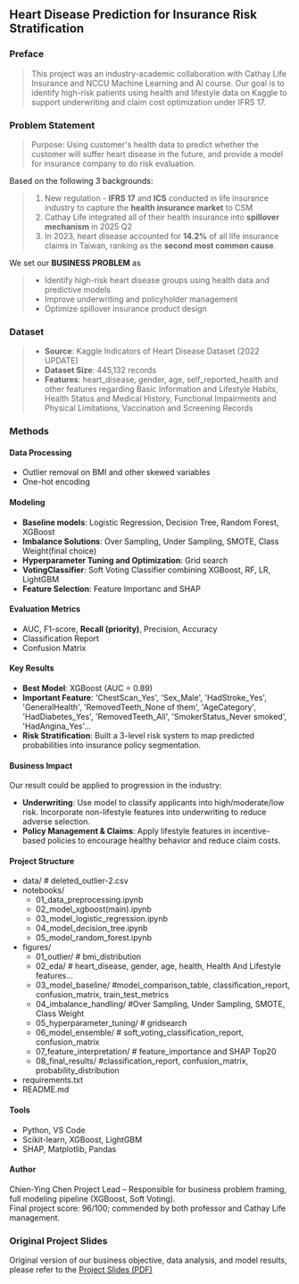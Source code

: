 ## Heart Disease Prediction for Insurance Risk Stratification
### Preface
>This project was an industry-academic collaboration with Cathay Life Insurance and NCCU Machine Learning and AI course.
Our goal is to identify high-risk patients using health and lifestyle data on Kaggle to support underwriting and claim cost optimization under IFRS 17.

### Problem Statement
>Purpose: Using customer's health data to predict whether the customer will suffer heart disease in the future, and provide a model for insurance company to do risk evaluation.

Based on the following 3 backgrounds:
>1. New regulation - **IFRS 17** and **ICS** conducted in life insurance industry to capture the **health insurance market** to CSM
>2. Cathay Life integrated all of their health insurance into **spillover mechanism** in 2025 Q2
>3. In 2023, heart disease accounted for **14.2%** of all life insurance claims in Taiwan, ranking as the **second most common cause**.

We set our **BUSINESS PROBLEM** as
>* Identify high-risk heart disease groups using health data and predictive models
>* Improve underwriting and policyholder management
>* Optimize spillover insurance product design
### Dataset
> * **Source**: Kaggle Indicators of Heart Disease Dataset (2022 UPDATE)
> * **Dataset Size**: 445,132 records
> * **Features**: heart_disease, gender, age, self_reported_health and other features regarding Basic Information and Lifestyle Habits, Health Status and Medical History, Functional Impairments and Physical Limitations, Vaccination and Screening Records
### Methods

#### Data Processing
* Outlier removal on BMI and other skewed variables
* One-hot encoding

#### Modeling
* **Baseline models**: Logistic Regression, Decision Tree, Random Forest, XGBoost
* **Imbalance Solutions**: Over Sampling, Under Sampling, SMOTE, Class Weight(final choice)
* **Hyperparameter Tuning and Optimization**: Grid search
* **VotingClassifier**: Soft Voting Classifier combining XGBoost, RF, LR, LightGBM
* **Feature Selection**: Feature Importanc and SHAP
#### Evaluation Metrics
* AUC, F1-score, **Recall (priority)**, Precision, Accuracy
* Classification Report
* Confusion Matrix

#### Key Results
* **Best Model**: XGBoost (AUC = 0.89)
* **Important Feature**: 'ChestScan_Yes', 'Sex_Male', 'HadStroke_Yes', 'GeneralHealth', 'RemovedTeeth_None of them', 'AgeCategory', 'HadDiabetes_Yes', 'RemovedTeeth_All', 'SmokerStatus_Never smoked', 'HadAngina_Yes'...
* **Risk Stratification**: Built a 3-level risk system to map predicted probabilities into insurance policy segmentation.
#### Business Impact
Our result could be applied to progression in the industry:
* **Underwriting**: Use model to classify applicants into high/moderate/low risk. Incorporate non-lifestyle features into underwriting to reduce adverse selection.
* **Policy Management & Claims**: Apply lifestyle features in incentive-based policies to encourage healthy behavior and reduce claim costs.
#### Project Structure
- data/ # deleted_outlier-2.csv
- notebooks/
  - 01_data_preprocessing.ipynb
  - 02_model_xgboost(main).ipynb
  - 03_model_logistic_regression.ipynb
  - 04_model_decision_tree.ipynb
  - 05_model_random_forest.ipynb
- figures/
  - 01_outlier/ # bmi_distribution
  - 02_eda/ # heart_disease, gender, age, health, Health And Lifestyle features...
  - 03_model_baseline/ #model_comparison_table, classification_report, confusion_matrix, train_test_metrics
  - 04_imbalance_handling/ #Over Sampling, Under Sampling, SMOTE, Class Weight
  - 05_hyperparameter_tuning/ # gridsearch
  - 06_model_ensemble/ # soft_voting_classification_report, confusion_matrix 
  - 07_feature_interpretation/ # feature_importance and SHAP Top20
  - 08_final_results/ #classification_report, confusion_matrix, probability_distribution
- requirements.txt
- README.md
#### Tools
- Python, VS Code
- Scikit-learn, XGBoost, LightGBM
- SHAP, Matplotlib, Pandas
#### Author
Chien-Ying Chen 
Project Lead – Responsible for business problem framing, full modeling pipeline (XGBoost, Soft Voting).  
Final project score: 96/100; commended by both professor and Cathay Life management.
### Original Project Slides
Original version of our business objective, data analysis, and model results, please refer to the [Project Slides (PDF)](Heart-Disease-Prediction-Slides.pdf)
